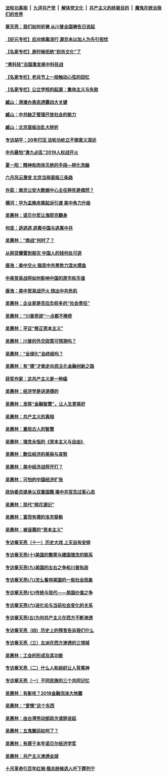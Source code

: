 

####  [法轮功真相](../../../../basic/blob/master/README.md?t=06250931) &nbsp;|&nbsp; [九评共产党](../../../../9ping.md/blob/master/README.md?t=06250931) &nbsp;|&nbsp; [解体党文化](../../../../jtdwh.md/blob/master/README.md?t=06250931)  &nbsp;|&nbsp; [共产主义的终极目的](../../../../gczydzjmd.md/blob/master/README.md?t=06250931) &nbsp;|&nbsp; [魔鬼在统治我们的世界](../../../../mgztzwmdsj.md/blob/master/README.md?t=06250931) 

#### [章天亮：我们如何祈祷 从川普全国祷告日说起](../pages/nsc423/n11944627.md?t=06250931) 

#### [【纪元专栏】应对病毒流行 渥京未以加人为先引担忧](../pages/nsc423/n11875714.md?t=06250931) 

#### [【名家专栏】是时候拒绝“封杀文化”了](../pages/nsc423/n11814093.md?t=06250931) 

#### [“黑科技”治国激发美中科技战](../pages/nsc423/n11638056.md?t=06250931) 

#### [【名家专栏】老兵节上一段触动心弦的回忆](../pages/nsc423/n11646016.md?t=06250931) 

#### [【名家专栏】公立学校的起源：集体主义与失败](../pages/nsc423/n11601833.md?t=06250931) 

#### [臧山：港澳办表态透露四大关键](../pages/nsc423/n11421628.md?t=06250931) 

#### [臧山：中共缺乏管理开放社会的能力](../pages/nsc423/n11407457.md?t=06250931) 

#### [臧山：北京面临治乱大转折](../pages/nsc423/n11406895.md?t=06250931) 

#### [专访胡平：20年打压 法轮功屹立不倒意义深远](../pages/nsc423/n11398800.md?t=06250931) 

#### [中共最怕“逢九必乱”2019人权战开火](../pages/nsc423/n11385248.md?t=06250931) 

#### [夏一阳：精神和肉体灭绝的手段—转化洗脑](../pages/nsc423/n11368250.md?t=06250931) 

#### [六月风云激变 北京当局面临三条路](../pages/nsc423/n11313668.md?t=06250931) 

#### [许茹：南京公安大数据中心主任猝死是偶然？](../pages/nsc423/n11064744.md?t=06250931) 

#### [横河：华为孟晚舟案起诉引渡 美中角力升级](../pages/nsc423/n11027230.md?t=06250931) 

#### [吴惠林：诺贝尔奖让海耶克翻身](../pages/nsc423/n10890049.md?t=06250931) 

#### [何坚：逃逃逃 逃离中国与逃离中共](../pages/nsc423/n10592891.md?t=06250931) 

#### [吴惠林：“商战”何时了？](../pages/nsc423/n10573558.md?t=06250931) 

#### [从网贷爆雷到股灾 中国人的钱何处可逃](../pages/nsc423/n10572800.md?t=06250931) 

#### [唐浩：美中交火 隐现中共黑势力混水摸鱼](../pages/nsc423/n10544040.md?t=06250931) 

#### [中美贸易战将如何影响中国的房市和币值](../pages/nsc423/n10543697.md?t=06250931) 

#### [唐浩：美中贸易战开火 烧出中共危机](../pages/nsc423/n10540126.md?t=06250931) 

#### [吴惠林：企业家是否应负较多的“社会责任”](../pages/nsc423/n10535022.md?t=06250931) 

#### [吴惠林：“川普奇迹”一点都不稀奇](../pages/nsc423/n10512808.md?t=06250931) 

#### [吴惠林：平议“修正资本主义”](../pages/nsc423/n10495724.md?t=06250931) 

#### [吴惠林：川普的外交政策可预测吗？](../pages/nsc423/n10462387.md?t=06250931) 

#### [吴惠林：“全球化”会终结吗？](../pages/nsc423/n10452838.md?t=06250931) 

#### [吴惠林：有“德”才能走向民主化金融创新之路](../pages/nsc423/n10432292.md?t=06250931) 

#### [获奖作家：这共产主义是一种癌](../pages/nsc423/n10431541.md?t=06250931) 

#### [吴惠林：经济学是讲道德的](../pages/nsc423/n10398014.md?t=06250931) 

#### [吴惠林：发挥“金融智慧”，让人生更美好](../pages/nsc423/n10375019.md?t=06250931) 

#### [吴惠林：共产主义的真相](../pages/nsc423/n10351394.md?t=06250931) 

#### [吴惠林：重拾古人的智慧](../pages/nsc423/n10337691.md?t=06250931) 

#### [吴惠林：理念永恒的《资本主义与自由》](../pages/nsc423/n10316274.md?t=06250931) 

#### [吴惠林：数位经济的美丽与哀愁](../pages/nsc423/n10292946.md?t=06250931) 

#### [吴惠林：美中经济战将开打？](../pages/nsc423/n10258825.md?t=06250931) 

#### [吴惠林：可怕的中国经济扩张](../pages/nsc423/n10219147.md?t=06250931) 

#### [政协委员提承认双重国籍 揭中共官员过客心态](../pages/nsc423/n10208809.md?t=06250931) 

#### [吴惠林：现代“桃花源记”](../pages/nsc423/n10185234.md?t=06250931) 

#### [吴惠林：富而有德的洛克斐勒](../pages/nsc423/n10142264.md?t=06250931) 

#### [吴惠林：被诬蔑的“资本主义”](../pages/nsc423/n10124816.md?t=06250931) 

#### [专访章天亮（十一）历史大戏 上天自有安排](../pages/nsc423/n10094905.md?t=06250931) 

#### [专访章天亮(十)美国的繁荣与建国理念的联系](../pages/nsc423/n10094899.md?t=06250931) 

#### [专访章天亮(九)美国的左右之争和川普执政](../pages/nsc423/n10094889.md?t=06250931) 

#### [专访章天亮(八)怎么看待美国的一些社会现象](../pages/nsc423/n10094857.md?t=06250931) 

#### [专访章天亮(七)传统与现代——美国价值之争](../pages/nsc423/n10093140.md?t=06250931) 

#### [专访章天亮(六)进化论与当前社会变化的关系](../pages/nsc423/n10092036.md?t=06250931) 

#### [专访章天亮(五)为何共产主义在西方不断渗透](../pages/nsc423/n10083620.md?t=06250931) 

#### [专访章天亮（四）历史上的预言告诉我们什么](../pages/nsc423/n10083606.md?t=06250931) 

#### [专访章天亮（三）左派在西方渗透的三领域](../pages/nsc423/n10081115.md?t=06250931) 

#### [吴惠林：工会的形成及其功能](../pages/nsc423/n10080633.md?t=06250931) 

#### [专访章天亮（二）什么人和组织让人背离神](../pages/nsc423/n10076637.md?t=06250931) 

#### [专访章天亮（一）不同民族的三个共同记忆](../pages/nsc423/n10074188.md?t=06250931) 

#### [吴惠林：有影呒？2018金融泡沫大地震](../pages/nsc423/n10040534.md?t=06250931) 

#### [吴惠林：“爱情”这个东西](../pages/nsc423/n10019423.md?t=06250931) 

#### [吴惠林：由台湾劳动部政次请辞说起](../pages/nsc423/n9979679.md?t=06250931) 

#### [吴惠林：五鬼搬运如何了？](../pages/nsc423/n9925338.md?t=06250931) 

#### [吴惠林：有感于本年诺贝尔经济学奖](../pages/nsc423/n9871883.md?t=06250931) 

#### [吴惠林：共产主义渗透全球](../pages/nsc423/n9812748.md?t=06250931) 

#### [十月革命引百年红祸 俄总统候选人吁下葬列宁](../pages/nsc423/n9810182.md?t=06250931) 

